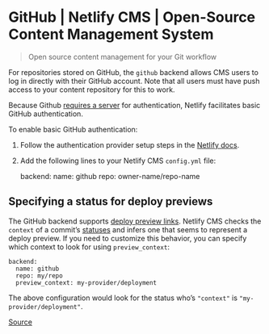 GitHub | Netlify CMS | Open-Source Content Management System
============================================================

> Open source content management for your Git workflow

For repositories stored on GitHub, the `github` backend allows CMS users to log in directly with their GitHub account. Note that all users must have push access to your content repository for this to work.

Because Github [requires a server](https://github.com/netlify/netlify-cms/issues/663#issuecomment-335023723) for authentication, Netlify facilitates basic GitHub authentication.

To enable basic GitHub authentication:

1.  Follow the authentication provider setup steps in the [Netlify docs](https://www.netlify.com/docs/authentication-providers/#using-an-authentication-provider).
2.  Add the following lines to your Netlify CMS `config.yml` file:

    backend: name: github repo: owner-name/repo-name

[](#specifying-a-status-for-deploy-previews)Specifying a status for deploy previews
-----------------------------------------------------------------------------------

The GitHub backend supports [deploy preview links](chrome-extension://cjedbglnccaioiolemnfhjncicchinao/deploy-preview-links). Netlify CMS checks the `context` of a commit’s [statuses](https://help.github.com/articles/about-status-checks/) and infers one that seems to represent a deploy preview. If you need to customize this behavior, you can specify which context to look for using `preview_context`:

    backend:
      name: github
      repo: my/repo
      preview_context: my-provider/deployment

The above configuration would look for the status who’s `"context"` is `"my-provider/deployment"`.

[Source](https://www.netlifycms.org/docs/github-backend/)
